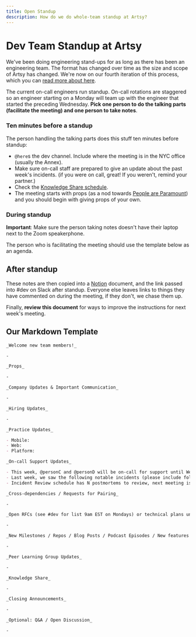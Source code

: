 ```yaml
---
title: Open Standup
description: How do we do whole-team standup at Artsy?
---
```


<!-- NOTE: When making updates to this document, please also update the Notion template https://www.notion.so/artsy/Month-Day-Year-fbc9df949fef430a9f9359f34158dec6 -->

# Dev Team Standup at Artsy

We've been doing engineering stand-ups for as long as there has been an engineering team. The format has changed
over time as the size and scope of Artsy has changed. We're now on our fourth iteration of this process, which you
can [read more about here][standup_blog].

The current on-call engineers run standup. On-call rotations are staggered so an engineer starting on a Monday will
team up with the engineer that started the preceding Wednesday. **Pick one person to do the talking parts
(facilitate the meeting) and one person to take notes**.

### Ten minutes before a standup

The person handling the talking parts does this stuff ten minutes before standup:

- `@here`s the dev channel. Include where the meeting is in the NYC office (usually the Annex).
- Make sure on-call staff are prepared to give an update about the past week's incidents. (if you were on call,
  great! If you weren't, remind your partner.)
- Check the [Knowledge Share schedule][ks_schedule].
- The meeting starts with props (as a nod towards [People are Paramount][pplp]) and you should begin with giving
  props of your own.

### During standup

**Important**: Make sure the person taking notes doesn't have their laptop next to the Zoom speakerphone.

The person who is facilitating the meeting should use the template below as an agenda.

## After standup

These notes are then copied into a [Notion][] document, and the link passed into #dev on Slack after standup.
Everyone else leaves links to things they have commented on during the meeting, if they don't, we chase them up.

Finally, **review this document** for ways to improve the instructions for next week's meeting.

## Our Markdown Template

```md
_Welcome new team members!_

-

_Props_

-

_Company Updates & Important Communication_

-

_Hiring Updates_

-

_Practice Updates_

- Mobile:
- Web:
- Platform:

_On-call Support Updates_

- This week, @personC and @personD will be on-call for support until Wednesday, when @personE rotates on.
- Last week, we saw the following notable incidents (please include follow-up details).
- Incident Review schedule has N postmortems to review, next meeting is on X Day with @personZ as the speaker.

_Cross-dependencies / Requests for Pairing_

-

_Open RFCs (see #dev for list 9am EST on Mondays) or technical plans under consideration_

-

_New Milestones / Repos / Blog Posts / Podcast Episodes / New features or updated functionality released: prompt Amber, Diamond, Emerald, Onyx, Sapphire_

-

_Peer Learning Group Updates_

-

_Knowledge Share_

-

_Closing Announcements_

-

_Optional: Q&A / Open Discussion_

-
```

[pplp]: https://github.com/artsy/README/blob/master/culture/what-is-artsy.md#people-are-paramount
[ll]: https://github.com/artsy/README/blob/master/events/knowledge-share.md
[ks_schedule]: https://github.com/artsy/README/projects/1
[notion]: https://www.notion.so/artsy/Standup-Notes-28a5dfe4864645788de1ef936f39687c
[standup_blog]: https://artsy.github.io/blog/2018/05/07/fully-automated-standups/
